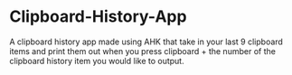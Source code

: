 # Clipboard-History-App
A clipboard history app made using AHK that take in your last 9 clipboard items and print them out when you press clipboard + the number of the clipboard history item you would like to output.
